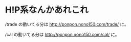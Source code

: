 H!P系なんかあれこれ
======

/trade
の動いてる分は
http://ponpon.nono150.com/trade/
に。


/cal
の動いてる分は
http://ponpon.nono150.com/cal/
に。
